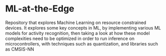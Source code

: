 # ML-at-the-Edge

Repository that explores Machine Learning on resource constrained devices. It explores some key concepts in ML, by implementing various ML models for activity recognition, then taking a look at how these model complexities need to be optimized in order to run inference on microcontrollers, with techniques such as quantization, and libraries such as CMSIS-NN
